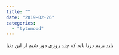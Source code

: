 ```yaml
---
title: ""
date: "2019-02-26"
categories: 
  - "tytomood"
---
```


باید بریم دریا باید که چند روزی دور شیم از این دنیا
